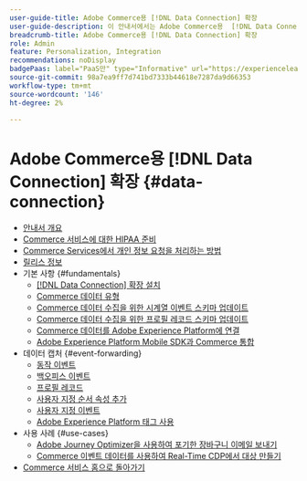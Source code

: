 ```yaml
---
user-guide-title: Adobe Commerce용 [!DNL Data Connection] 확장
user-guide-description: 이 안내서에서는 Adobe Commerce용  [!DNL Data Connection] 확장 사용에 대한 자세한 지침을 제공합니다.
breadcrumb-title: Adobe Commerce용 [!DNL Data Connection] 확장
role: Admin
feature: Personalization, Integration
recommendations: noDisplay
badgePaas: label="PaaS만" type="Informative" url="https://experienceleague.adobe.com/ko/docs/commerce/user-guides/product-solutions" tooltip="Adobe Commerce 온 클라우드 프로젝트(Adobe 관리 PaaS 인프라) 및 온프레미스 프로젝트에만 적용됩니다."
source-git-commit: 98a7ea9ff7d741bd7333b44618e7287da9d66353
workflow-type: tm+mt
source-wordcount: '146'
ht-degree: 2%

---
```



# Adobe Commerce용 [!DNL Data Connection] 확장 {#data-connection}

- [안내서 개요](overview.md)
- [Commerce 서비스에 대한 HIPAA 준비](hipaa-readiness.md)
- [Commerce Services에서 개인 정보 요청을 처리하는 방법](handle-privacy-request.md)
- [릴리스 정보](release-notes.md)
- 기본 사항 {#fundamentals}
   - [ [!DNL Data Connection] 확장 설치](install.md)
   - [Commerce 데이터 유형](data-ingestion.md)
   - [Commerce 데이터 수집을 위한 시계열 이벤트 스키마 업데이트](update-xdm.md)
   - [Commerce 데이터 수집을 위한 프로필 레코드 스키마 업데이트](profile-data.md)
   - [Commerce 데이터를 Adobe Experience Platform에 연결](connect-data.md)
   - [Adobe Experience Platform Mobile SDK과 Commerce 통합](mobile-sdk-epc.md)
- 데이터 캡처 {#event-forwarding}
   - [동작 이벤트](events.md)
   - [백오피스 이벤트](events-backoffice.md)
   - [프로필 레코드](events-profilerecord.md)
   - [사용자 지정 순서 속성 추가](custom-attributes.md)
   - [사용자 지정 이벤트](custom-events.md)
   - [Adobe Experience Platform 태그 사용](using-tags.md)
- 사용 사례 {#use-cases}
   - [Adobe Journey Optimizer을 사용하여 포기한 장바구니 이메일 보내기](using-ajo.md)
   - [Commerce 이벤트 데이터를 사용하여 Real-Time CDP에서 대상 만들기](create-audience.md)
- [Commerce 서비스 홈으로 돌아가기](https://experienceleague.adobe.com/docs/commerce/user-guides/home.html?lang=ko)
